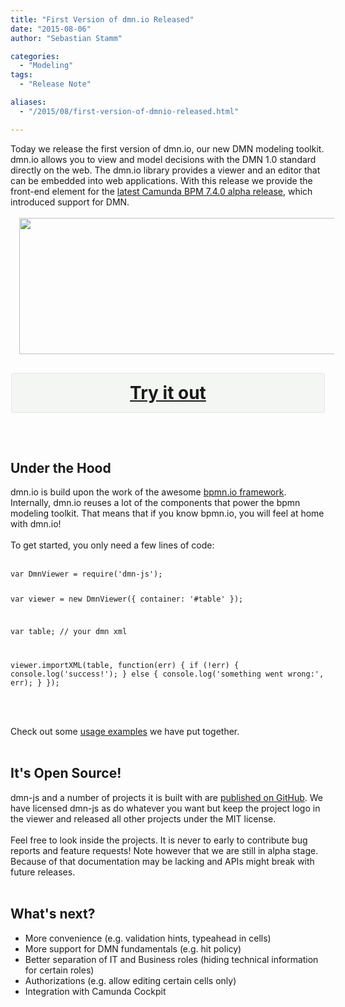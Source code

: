 ```yaml
---
title: "First Version of dmn.io Released"
date: "2015-08-06"
author: "Sebastian Stamm"

categories:
  - "Modeling"
tags: 
  - "Release Note"

aliases:
  - "/2015/08/first-version-of-dmnio-released.html"

---
```


<div>
Today we release the first version of dmn.io, our new DMN modeling toolkit. dmn.io allows you to view and model decisions with the DMN 1.0 standard directly on the web. The dmn.io library provides a viewer and an editor that can be embedded into web applications. With this release we provide the front-end element for the <a href="http://blog.camunda.org/2015/07/camunda-bpm-740-alpha-1-released.html" target="_blank">latest Camunda BPM 7.4.0 alpha release</a>, which introduced support for DMN.<br />
<br />
<div class="separator" style="clear: both; text-align: center;">
<a href="http://1.bp.blogspot.com/-jD6HCODqujc/VcIRVI5erJI/AAAAAAAADUQ/OraFeNA2rzY/s1600/screencast.gif" imageanchor="1" style="margin-left: 1em; margin-right: 1em;"><img border="0" height="218" src="http://1.bp.blogspot.com/-jD6HCODqujc/VcIRVI5erJI/AAAAAAAADUQ/OraFeNA2rzY/s640/screencast.gif" width="640" /></a></div>
<div style="background-color: #f4f6f4; border-radius: 3px; border: 1px solid #e4e6e4; margin: 30px auto; max-width: 500px; overflow: hidden;">
<h2 style="-moz-box-sizing: border-box; -webkit-box-sizing: border-box; box-sizing: border-box; float: left; margin: 0; padding: 15px; position: relative; text-align: center; width: 500px;">
<a href="http://camunda.org/dmn/demo/" style="display: block; font-size: 28px; line-height: 32px; text-align: center;">Try it out</a>   </h2>
</div>
<a name='more'></a><br />
<h2>
Under the Hood</h2>
dmn.io is build upon the work of the awesome <a href="http://bpmn.io/" target="_blank">bpmn.io framework</a>. Internally, dmn.io reuses a lot of the components that power the bpmn modeling toolkit. That means that if you know bpmn.io, you will feel at home with dmn.io!<br />
<br />
To get started, you only need a few lines of code:<br />
<br />
<pre class="prettyprint"><code class="language-javascript">var DmnViewer = require('dmn-js');

var viewer = new DmnViewer({ container: '#table' });

var table; // your dmn xml

viewer.importXML(table, function(err) {
  if (!err) {
    console.log('success!');
  } else {
    console.log('something went wrong:', err);
  }
});
</code></pre>
<br />
<br />
Check out some <a href="https://github.com/dmn-io/dmn-js-examples" target="_blank">usage examples</a> we have put together.<br />
<br />
<h2>
It's Open Source!</h2>
dmn-js and a number of projects it is built with are <a href="https://github.com/dmn-io" target="_blank">published on GitHub</a>. We have licensed dmn-js as do whatever you want but keep the project logo in the viewer and released all other projects under the MIT license.<br />
<br />
Feel free to look inside the projects. It is never to early to contribute bug reports and feature requests! Note however that we are still in alpha stage. Because of that documentation may be lacking and APIs might break with future releases.<br />
<br />
<h2>
What's next?</h2>
<ul>
<li>More convenience (e.g. validation hints, typeahead in cells)</li>
<li>More support for DMN fundamentals (e.g. hit policy)</li>
<li>Better separation of IT and Business roles (hiding technical information for certain roles)</li>
<li>Authorizations (e.g. allow editing certain cells only)</li>
<li>Integration with Camunda Cockpit</li>
</ul>

</div>